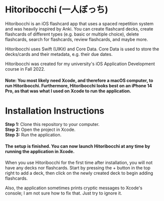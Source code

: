 # Hitoribocchi (一人ぼっち)
Hitoribocchi is an iOS flashcard app that uses a spaced repetition system and was heavily inspired by Anki. You can create flashcard decks, create flashcards of different types (e.g. basic or multiple choice), delete flashcards, search for flashcards, review flashcards, and maybe more.

Hitoribocchi uses Swift (UIKit) and Core Data. Core Data is used to store the decks/cards and their metadata, e.g. their due dates.

Hitoribocchi was created for my university's iOS Application Development course in Fall 2022.

#### Note: You most likely need Xcode, and therefore a macOS computer, to run Hitoribocchi. Furthermore, Hitoribocchi looks best on an iPhone 14 Pro, as that was what I used on Xcode to run the application.

# Installation Instructions
**Step 1:** Clone this repository to your computer. \
**Step 2:** Open the project in Xcode. \
**Step 3:** Run the application.

#### The setup is finished. You can now launch Hitoribocchi at any time by running the application in Xcode.

When you use Hitoribocchi for the first time after installation, you will not have any decks nor flashcards. Start by pressing the + button in the top right to add a deck, then click on the newly created deck to begin adding flashcards.

Also, the application sometimes prints cryptic messages to Xcode's console; I am not sure how to fix that. Just try to ignore it.
